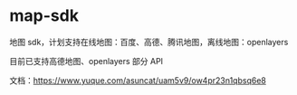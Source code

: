 # map-sdk

地图 sdk，计划支持在线地图：百度、高德、腾讯地图，离线地图：openlayers

目前已支持高德地图、openlayers 部分 API

文档：https://www.yuque.com/asuncat/uam5v9/ow4pr23n1qbsq6e8
